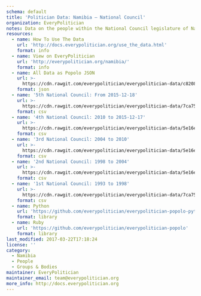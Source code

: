 ```yaml
---
schema: default
title: 'Politician Data: Namibia — National Council'
organization: EveryPolitician
notes: Data on the people within the National Council legislature of Namibia.
resources:
  - name: How To Use The Data
    url: 'http://docs.everypolitician.org/use_the_data.html'
    format: info
  - name: View on EveryPolitician
    url: 'http://everypolitician.org/namibia/'
    format: info
  - name: All Data as Popolo JSON
    url: >-
      https://cdn.rawgit.com/everypolitician/everypolitician-data/c8208fb18fb178607b18fe3d7e8205fe909a72d5/data/Namibia/Council/ep-popolo-v1.0.json
    format: json
  - name: '5th National Council: From 2015-12-18'
    url: >-
      https://cdn.rawgit.com/everypolitician/everypolitician-data/7ca7514d3cbcb19f0e84ee3326d58e7e88e15178/data/Namibia/Council/term-5.csv
    format: csv
  - name: '4th National Council: 2010 to 2015-12-17'
    url: >-
      https://cdn.rawgit.com/everypolitician/everypolitician-data/5e16e2b4f85e6e59b9d62df05a5f38a559d31927/data/Namibia/Council/term-4.csv
    format: csv
  - name: '3rd National Council: 2004 to 2010'
    url: >-
      https://cdn.rawgit.com/everypolitician/everypolitician-data/5e16e2b4f85e6e59b9d62df05a5f38a559d31927/data/Namibia/Council/term-3.csv
    format: csv
  - name: '2nd National Council: 1998 to 2004'
    url: >-
      https://cdn.rawgit.com/everypolitician/everypolitician-data/5e16e2b4f85e6e59b9d62df05a5f38a559d31927/data/Namibia/Council/term-2.csv
    format: csv
  - name: '1st National Council: 1993 to 1998'
    url: >-
      https://cdn.rawgit.com/everypolitician/everypolitician-data/7ca7514d3cbcb19f0e84ee3326d58e7e88e15178/data/Namibia/Council/term-1.csv
    format: csv
  - name: Python
    url: 'https://github.com/everypolitician/everypolitician-popolo-python'
    format: library
  - name: Ruby
    url: 'https://github.com/everypolitician/everypolitician-popolo'
    format: library
last_modified: 2017-03-22T17:18:24
license: ''
category:
  - Namibia
  - People
  - Groups & Bodies
maintainer: EveryPolitician
maintainer_email: team@everypolitician.org
more_info: http://docs.everypolitician.org
---
```

